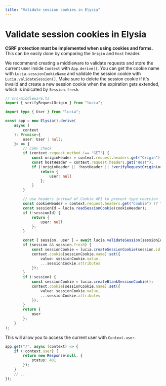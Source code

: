 ```yaml
---
title: "Validate session cookies in Elysia"
---
```


# Validate session cookies in Elysia

**CSRF protection must be implemented when using cookies and forms.** This can be easily done by comparing the `Origin` and `Host` header.

We recommend creating a middleware to validate requests and store the current user inside `Context` with `App.derive()`. You can get the cookie name with `Lucia.sessionCookieName` and validate the session cookie with `Lucia.validateSession()`. Make sure to delete the session cookie if it's invalid and create a new session cookie when the expiration gets extended, which is indicated by `Session.fresh`.

```ts
// src/middleware.ts
import { verifyRequestOrigin } from "lucia";

import type { User } from "lucia";

const app = new Elysia().derive(
	async (
		context
	): Promise<{
		user: User | null;
	}> => {
		// CSRF check
		if (context.request.method !== "GET") {
			const originHeader = context.request.headers.get("Origin");
			const hostHeader = context.request.headers.get("Host");
			if (!originHeader || !hostHeader || !verifyRequestOrigin(originHeader, [hostHeader])) {
				return {
					user: null
				};
			}
		}

		// use headers instead of Cookie API to prevent type coercion
		const cookieHeader = context.request.headers.get("Cookie") ?? "";
		const sessionId = lucia.readSessionCookie(cookieHeader);
		if (!sessionId) {
			return {
				user: null
			};
		}

		const { session, user } = await lucia.validateSession(sessionId);
		if (session && session.fresh) {
			const sessionCookie = lucia.createSessionCookie(session.id);
			context.cookie[sessionCookie.name].set({
				value: sessionCookie.value,
				...sessionCookie.attributes
			});
		}
		if (!session) {
			const sessionCookie = lucia.createBlankSessionCookie();
			context.cookie[sessionCookie.name].set({
				value: sessionCookie.value,
				...sessionCookie.attributes
			});
		}
		return {
			user
		};
	}
);
```

This will allow you to access the current user with `Context.user`.

```ts
app.get("/", async (context) => {
	if (!context.user) {
		return new Response(null, {
			status: 401
		});
	}
	// ...
});
```
